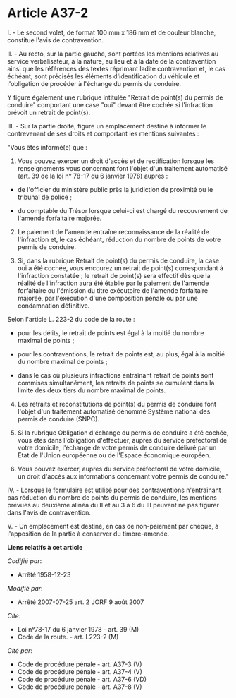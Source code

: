 # Article A37-2

I. - Le second volet, de format 100 mm x 186 mm et de couleur blanche, constitue l'avis de contravention.

II. - Au recto, sur la partie gauche, sont portées les mentions relatives au service verbalisateur, à la nature, au lieu et à
la date de la contravention ainsi que les références des textes réprimant ladite contravention et, le cas échéant, sont
précisés les éléments d'identification du véhicule et l'obligation de procéder à l'échange du permis de conduire.

Y figure également une rubrique intitulée "Retrait de point(s) du permis de conduire" comportant une case "oui" devant être
cochée si l'infraction prévoit un retrait de point(s).

III. - Sur la partie droite, figure un emplacement destiné à informer le contrevenant de ses droits et comportant les
mentions suivantes :

"Vous êtes informé(e) que :

1. Vous pouvez exercer un droit d'accès et de rectification lorsque les renseignements vous concernant font l'objet d'un
traitement automatisé (art. 39 de la loi n° 78-17 du 6 janvier 1978) auprès :

- de l'officier du ministère public près la juridiction de proximité ou le tribunal de police ;

- du comptable du Trésor lorsque celui-ci est chargé du recouvrement de l'amende forfaitaire majorée.

2. Le paiement de l'amende entraîne reconnaissance de la réalité de l'infraction et, le cas échéant, réduction du nombre de
points de votre permis de conduire.

3. Si, dans la rubrique Retrait de point(s) du permis de conduire, la case oui a été cochée, vous encourez un retrait de
point(s) correspondant à l'infraction constatée ; le retrait de point(s) sera effectif dès que la réalité de l'infraction
aura été établie par le paiement de l'amende forfaitaire ou l'émission du titre exécutoire de l'amende forfaitaire majorée,
par l'exécution d'une composition pénale ou par une condamnation définitive.

Selon l'article L. 223-2 du code de la route :

- pour les délits, le retrait de points est égal à la moitié du nombre maximal de points ;

- pour les contraventions, le retrait de points est, au plus, égal à la moitié du nombre maximal de points ;

- dans le cas où plusieurs infractions entraînant retrait de points sont commises simultanément, les retraits de points se
cumulent dans la limite des deux tiers du nombre maximal de points.

4. Les retraits et reconstitutions de point(s) du permis de conduire font l'objet d'un traitement automatisé dénommé Système
national des permis de conduire (SNPC).

5. Si la rubrique Obligation d'échange du permis de conduire a été cochée, vous êtes dans l'obligation d'effectuer, auprès du
service préfectoral de votre domicile, l'échange de votre permis de conduire délivré par un Etat de l'Union européenne ou de
l'Espace économique européen.

6. Vous pouvez exercer, auprès du service préfectoral de votre domicile, un droit d'accès aux informations concernant votre
permis de conduire."

IV. - Lorsque le formulaire est utilisé pour des contraventions n'entraînant pas réduction du nombre de points du permis de
conduire, les mentions prévues au deuxième alinéa du II et au 3 à 6 du III peuvent ne pas figurer dans l'avis de
contravention.

V. - Un emplacement est destiné, en cas de non-paiement par chèque, à l'apposition de la partie à conserver du timbre-amende.

**Liens relatifs à cet article**

_Codifié par_:

  - Arrêté 1958-12-23

_Modifié par_:

  - Arrêté 2007-07-25 art. 2 JORF 9 août 2007

_Cite_:

  - Loi n°78-17 du 6 janvier 1978 - art. 39 (M)
  - Code de la route. - art. L223-2 (M)

_Cité par_:

  - Code de procédure pénale - art. A37-3 (V)
  - Code de procédure pénale - art. A37-4 (V)
  - Code de procédure pénale - art. A37-6 (VD)
  - Code de procédure pénale - art. A37-8 (V)
